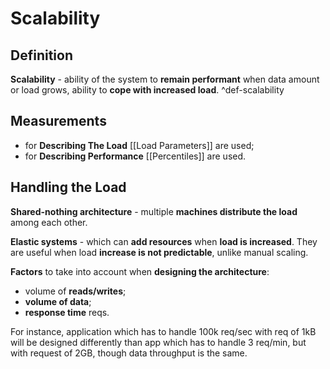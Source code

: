 # Scalability

## Definition

**Scalability** - ability of the system to **remain performant** when data amount or load grows, ability to **cope with increased load**. ^def-scalability

## Measurements

- for **Describing The Load** [[Load Parameters]] are used;
- for **Describing Performance** [[Percentiles]] are used.

## Handling the Load

**Shared-nothing architecture** - multiple **machines distribute the load** among each other.

**Elastic systems** - which can **add resources** when **load is increased**. They are useful when load **increase is not predictable**, unlike manual scaling.

**Factors** to take into account when **designing the architecture**: 
- volume of **reads/writes**;
- **volume of data**;
- **response time** reqs.

For instance, application which has to handle 100k req/sec with req of 1kB will be designed differently than app which has to handle 3 req/min, but with request of 2GB, though data throughput is the same.

